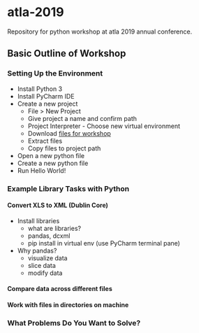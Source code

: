 # atla-2019
Repository for python workshop at atla 2019 annual conference.

## Basic Outline of Workshop

### Setting Up the Environment

* Install Python 3
* Install PyCharm IDE
* Create a new project
    * File > New Project
    * Give project a name and confirm path
    * Project Interpreter - Choose new virtual environment
    * Download [files for workshop](https://github.com/iliff/atla-2019/archive/master.zip)
    * Extract files
    * Copy files to project path
* Open a new python file
* Create a new python file
* Run Hello World!

### Example Library Tasks with Python

#### Convert XLS to XML (Dublin Core)

* Install libraries
    * what are libraries? 
    * pandas, dcxml
    * pip install in virtual env (use PyCharm terminal pane)
* Why pandas? 
    * visualize data
    * slice data
    * modify data

#### Compare data across different files

#### Work with files in directories on machine

### What Problems Do You Want to Solve?